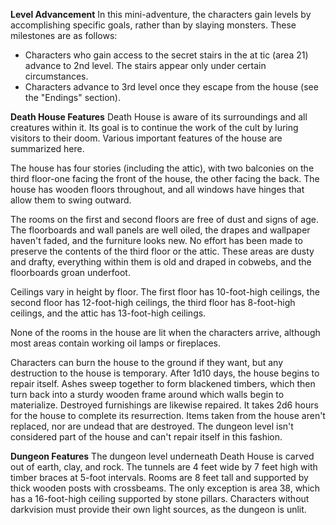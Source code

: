 **Level Advancement**
In this mini-adventure, the characters gain levels by accomplishing specific goals, rather than by slaying monsters. These milestones are as follows: 
- Characters who gain access to the secret stairs in the at tic (area 21) advance to 2nd level. The stairs appear only under certain circumstances. 
- Characters advance to 3rd level once they escape from the house (see the "Endings" section).

**Death House Features**
Death House is aware of its surroundings and all creatures within it. Its goal is to continue the work of the cult by luring visitors to their doom. Various important features of the house are summarized here.

The house has four stories (including the attic), with two balconies on the third floor-one facing the front of the house, the other facing the back. The house has wooden floors throughout, and all windows have hinges that allow them to swing outward.

The rooms on the first and second floors are free of dust and signs of age. The floorboards and wall panels are well oiled, the drapes and wallpaper haven't faded, and the furniture looks new. No effort has been made to preserve the contents of the third floor or the attic. These areas are dusty and drafty, everything within them is old and draped in cobwebs, and the floorboards groan underfoot.

Ceilings vary in height by floor. The first floor has 10-foot-high ceilings, the second floor has 12-foot-high ceilings, the third floor has 8-foot-high ceilings, and the attic has 13-foot-high ceilings.

None of the rooms in the house are lit when the characters arrive, although most areas contain working oil lamps or fireplaces.

Characters can burn the house to the ground if they want, but any destruction to the house is temporary. After 1d10 days, the house begins to repair itself. Ashes sweep together to form blackened timbers, which then turn back into a sturdy wooden frame around which walls begin to materialize. Destroyed furnishings are likewise repaired. It takes 2d6 hours for the house to complete its resurrection. Items taken from the house aren't replaced, nor are undead that are destroyed. The dungeon level isn't considered part of the house and can't repair itself in this fashion.

**Dungeon Features**
The dungeon level underneath Death House is carved out of earth, clay, and rock. The tunnels are 4 feet wide by 7 feet high with timber braces at 5-foot intervals. Rooms are 8 feet tall and supported by thick wooden posts with crossbeams. The only exception is area 38, which has a 16-foot-high ceiling supported by stone pillars. Characters without darkvision must provide their own light sources, as the dungeon is unlit.